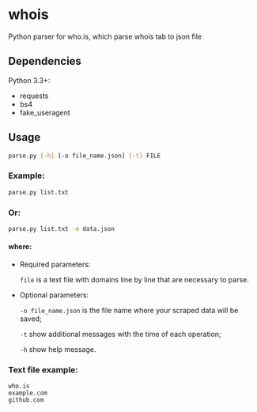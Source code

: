 # whois
Python parser for who.is, which parse whois tab to json file 

## Dependencies
Python 3.3+:
* requests
* bs4
* fake_useragent

## Usage
```bash
parse.py [-h] [-o file_name.json] [-t] FILE
```
### Example:
```bash
parse.py list.txt
```
### Or:
```bash
parse.py list.txt -o data.json
```
#### where:
* Required parameters:
 
   `file` is a text file with domains line by line that are necessary to parse.

* Optional parameters:

   `-o file_name.json` is the file name where your scraped data will be saved; 

   `-t` show additional messages with the time of each operation;

   `-h` show help message.

### Text file example:
```
who.is
example.com
github.com
```

